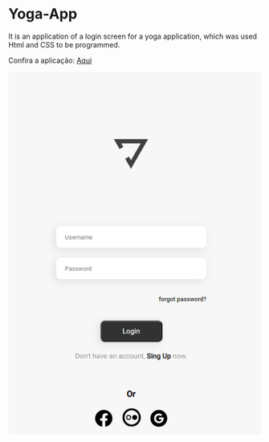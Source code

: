 # Yoga-App
 It is an application of a login screen for a yoga application, which was used Html and CSS to be programmed.

Confira a aplicação: <a href="https://kayke-fujinaka.github.io/Yoga-App/">Aqui</a>

<img src="./imageyoga.png">